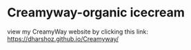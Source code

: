 # Creamyway-organic icecream
view my CreamyWay website by clicking this link:  https://dharshoz.github.io/Creamyway/ 
